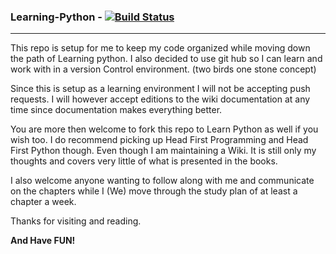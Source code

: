 ### Learning-Python - [![Build Status](https://travis-ci.org/jacobamey/Learning-Python.png?branch=master)](https://travis-ci.org/jacobamey/Learning-Python) 


***

This repo is setup for me to keep my code organized while moving down the path of Learning python. I also decided to use git hub so I can learn and work with in a version Control environment. (two birds one stone concept)

Since this is setup as a learning environment I will not be accepting push requests. I will however accept editions to the wiki documentation at any time since documentation makes everything better.

You are more then welcome to fork this repo to Learn Python as well if you wish too. I do recommend picking up Head First Programming and Head First Python though. Even though I am maintaining a Wiki. It is still only my thoughts and covers very little of what is presented in the books.

I also welcome anyone wanting to follow along with me and communicate on the chapters while I (We) move through the study plan of at least a chapter a week.

Thanks for visiting and reading.

**And Have FUN!**
